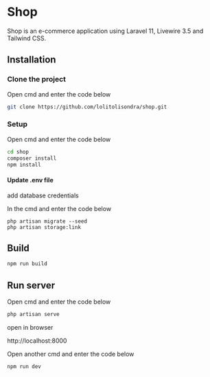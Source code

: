 # Shop

Shop is an e-commerce application using Laravel 11, Livewire 3.5 and Tailwind CSS.

## Installation

### Clone the project
Open cmd and enter the code below
```bash
git clone https://github.com/lolitolisondra/shop.git
```
### Setup

Open cmd and enter the code below

```bash
cd shop
composer install
npm install
```
#### Update .env file
add database credentials

In the
 cmd and enter the code below

```
php artisan migrate --seed
php artisan storage:link
```


## Build

```bash
npm run build
```

## Run server

Open cmd and enter the code below
```bash
php artisan serve
```
open in browser

http://localhost:8000

Open another cmd and enter the code below

```bash
npm run dev
```
